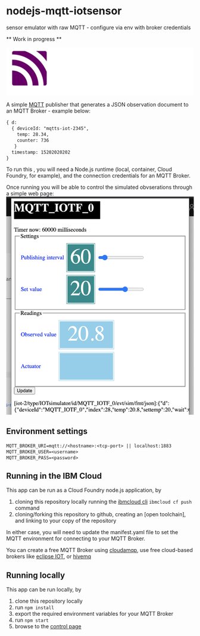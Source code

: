 # nodejs-mqtt-iotsensor
sensor emulator with raw MQTT - configure via env with broker credentials

** Work in progress **

![mqtt](/assets/mqtt-hor-neg.png)

A simple [MQTT](https://mqtt.org) publisher that generates a JSON observation document to an MQTT Broker - example below:

```
{ d: 
  { deviceId: "mqtts-iot-2345",
    temp: 28.34,
    counter: 736
   }
  timestamp: 15202020202
}
```

To run this , you will need a Node.js runtime (local, container, Cloud Foundry, for example), and the connection credentials for an MQTT Broker.

Once running you will be able to control the simulated obvserations through a simple web page:
![control page](/assets/control-page.png)

## Environment settings

```
MQTT_BROKER_URI=mqtt://<hostname>:<tcp-port> || localhost:1883
MQTT_BROKER_USER=<username>
MQTT_BROKER_PASS=<password>
```

## Running in the IBM Cloud

This app can be run as a Cloud Foundry node.js application, by 
1. cloning this repository locally running the [ibmcloud cli](https://cloud.ibm.com/docs/cli?topic=cli-install-ibmcloud-cli) `ibmcloud cf push` command
1. cloning/forking this repository to github, creating an [open toolchain], and linking to your copy of the repository

In either case, you will need to update the manifest.yaml file to set the MQTT environment for connecting to your MQTT Broker.

You can create a free MQTT Broker using [cloudamqp](https://cloud.ibm.com/catalog/services/cloudamqp), 
use free cloud-based brokers like [eclipse IOT](https://mqtt.eclipse.org/), or [hivemq](https://www.hivemq.com/public-mqtt-broker/)

## Running locally

This app can be run locally, by
1. clone this repository locally
1. run `npm install`
1. export the required environment variables for your MQTT Broker
1. run `npm start`
1. browse to the [control page](http://localhost:3000)
